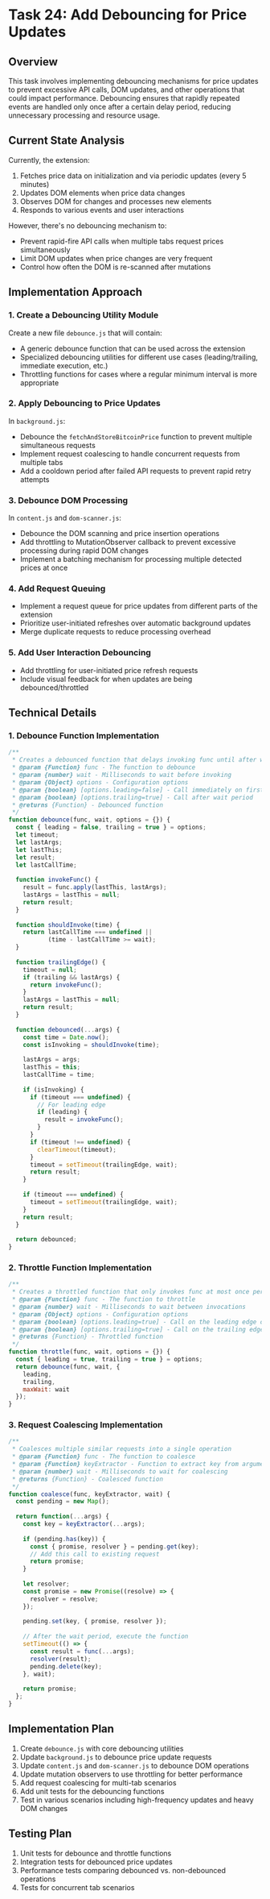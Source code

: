 # Task 24: Add Debouncing for Price Updates

## Overview
This task involves implementing debouncing mechanisms for price updates to prevent excessive API calls, DOM updates, and other operations that could impact performance. Debouncing ensures that rapidly repeated events are handled only once after a certain delay period, reducing unnecessary processing and resource usage.

## Current State Analysis
Currently, the extension:
1. Fetches price data on initialization and via periodic updates (every 5 minutes)
2. Updates DOM elements when price data changes
3. Observes DOM for changes and processes new elements
4. Responds to various events and user interactions

However, there's no debouncing mechanism to:
- Prevent rapid-fire API calls when multiple tabs request prices simultaneously
- Limit DOM updates when price changes are very frequent
- Control how often the DOM is re-scanned after mutations

## Implementation Approach

### 1. Create a Debouncing Utility Module
Create a new file `debounce.js` that will contain:
- A generic debounce function that can be used across the extension
- Specialized debouncing utilities for different use cases (leading/trailing, immediate execution, etc.)
- Throttling functions for cases where a regular minimum interval is more appropriate

### 2. Apply Debouncing to Price Updates
In `background.js`:
- Debounce the `fetchAndStoreBitcoinPrice` function to prevent multiple simultaneous requests
- Implement request coalescing to handle concurrent requests from multiple tabs
- Add a cooldown period after failed API requests to prevent rapid retry attempts

### 3. Debounce DOM Processing
In `content.js` and `dom-scanner.js`:
- Debounce the DOM scanning and price insertion operations
- Add throttling to MutationObserver callback to prevent excessive processing during rapid DOM changes
- Implement a batching mechanism for processing multiple detected prices at once

### 4. Add Request Queuing
- Implement a request queue for price updates from different parts of the extension
- Prioritize user-initiated refreshes over automatic background updates
- Merge duplicate requests to reduce processing overhead

### 5. Add User Interaction Debouncing
- Add throttling for user-initiated price refresh requests
- Include visual feedback for when updates are being debounced/throttled

## Technical Details

### 1. Debounce Function Implementation
```javascript
/**
 * Creates a debounced function that delays invoking func until after wait milliseconds
 * @param {Function} func - The function to debounce
 * @param {number} wait - Milliseconds to wait before invoking
 * @param {Object} options - Configuration options
 * @param {boolean} [options.leading=false] - Call immediately on first invocation
 * @param {boolean} [options.trailing=true] - Call after wait period
 * @returns {Function} - Debounced function
 */
function debounce(func, wait, options = {}) {
  const { leading = false, trailing = true } = options;
  let timeout;
  let lastArgs;
  let lastThis;
  let result;
  let lastCallTime;
  
  function invokeFunc() {
    result = func.apply(lastThis, lastArgs);
    lastArgs = lastThis = null;
    return result;
  }
  
  function shouldInvoke(time) {
    return lastCallTime === undefined || 
           (time - lastCallTime >= wait);
  }
  
  function trailingEdge() {
    timeout = null;
    if (trailing && lastArgs) {
      return invokeFunc();
    }
    lastArgs = lastThis = null;
    return result;
  }
  
  function debounced(...args) {
    const time = Date.now();
    const isInvoking = shouldInvoke(time);
    
    lastArgs = args;
    lastThis = this;
    lastCallTime = time;
    
    if (isInvoking) {
      if (timeout === undefined) {
        // For leading edge
        if (leading) {
          result = invokeFunc();
        }
      }
      if (timeout !== undefined) {
        clearTimeout(timeout);
      }
      timeout = setTimeout(trailingEdge, wait);
      return result;
    }
    
    if (timeout === undefined) {
      timeout = setTimeout(trailingEdge, wait);
    }
    return result;
  }
  
  return debounced;
}
```

### 2. Throttle Function Implementation
```javascript
/**
 * Creates a throttled function that only invokes func at most once per wait milliseconds
 * @param {Function} func - The function to throttle
 * @param {number} wait - Milliseconds to wait between invocations
 * @param {Object} options - Configuration options
 * @param {boolean} [options.leading=true] - Call on the leading edge of the timeout
 * @param {boolean} [options.trailing=true] - Call on the trailing edge of the timeout
 * @returns {Function} - Throttled function
 */
function throttle(func, wait, options = {}) {
  const { leading = true, trailing = true } = options;
  return debounce(func, wait, {
    leading,
    trailing,
    maxWait: wait
  });
}
```

### 3. Request Coalescing Implementation
```javascript
/**
 * Coalesces multiple similar requests into a single operation
 * @param {Function} func - The function to coalesce
 * @param {Function} keyExtractor - Function to extract key from arguments
 * @param {number} wait - Milliseconds to wait for coalescing
 * @returns {Function} - Coalesced function
 */
function coalesce(func, keyExtractor, wait) {
  const pending = new Map();
  
  return function(...args) {
    const key = keyExtractor(...args);
    
    if (pending.has(key)) {
      const { promise, resolver } = pending.get(key);
      // Add this call to existing request
      return promise;
    }
    
    let resolver;
    const promise = new Promise((resolve) => {
      resolver = resolve;
    });
    
    pending.set(key, { promise, resolver });
    
    // After the wait period, execute the function
    setTimeout(() => {
      const result = func(...args);
      resolver(result);
      pending.delete(key);
    }, wait);
    
    return promise;
  };
}
```

## Implementation Plan
1. Create `debounce.js` with core debouncing utilities
2. Update `background.js` to debounce price update requests
3. Update `content.js` and `dom-scanner.js` to debounce DOM operations
4. Update mutation observers to use throttling for better performance
5. Add request coalescing for multi-tab scenarios
6. Add unit tests for the debouncing functions
7. Test in various scenarios including high-frequency updates and heavy DOM changes

## Testing Plan
1. Unit tests for debounce and throttle functions
2. Integration tests for debounced price updates
3. Performance tests comparing debounced vs. non-debounced operations
4. Tests for concurrent tab scenarios